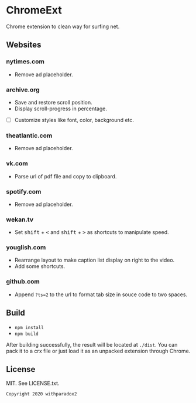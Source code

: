 # ChromeExt

Chrome extension to clean way for surfing net.

## Websites

### nytimes.com

- Remove ad placeholder.

### archive.org

- Save and restore scroll position.
- Display scroll-progress in percentage.
- [ ] Customize styles like font, color, background etc.

### theatlantic.com

- Remove ad placeholder.

### vk.com

- Parse url of pdf file and copy to clipboard.

### spotify.com

- Remove ad placeholder.

### wekan.tv

- Set <kbd>shift</kbd> + <kbd><</kbd> and <kbd>shift</kbd> + <kbd>></kbd> as shortcuts to manipulate speed.

### youglish.com

- Rearrange layout to make caption list display on right to the video.
- Add some shortcuts.

### github.com

- Append `?ts=2` to the url to format tab size in souce code to two spaces. 

## Build

- `npm install`
- `npm build`

After building successfully, the result will be located at `./dist`. You can pack it to a crx file or just load it as an unpacked extension through Chrome.

## License

MIT. See LICENSE.txt.
```
Copyright 2020 withparadox2
```